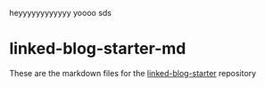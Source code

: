 heyyyyyyyyyyyy  yoooo sds
# linked-blog-starter-md
These are the markdown files for the [linked-blog-starter](https://github.com/matthewwong525/linked-blog-starter) repository
